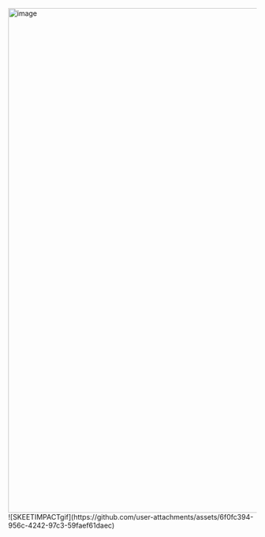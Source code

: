 <img width="1919" height="1024" alt="image" src="https://github.com/user-attachments/assets/8b6ca0be-b0c2-4068-83d3-399464c3913a" />
![SKEETIMPACTgif](https://github.com/user-attachments/assets/6f0fc394-956c-4242-97c3-59faef61daec)
